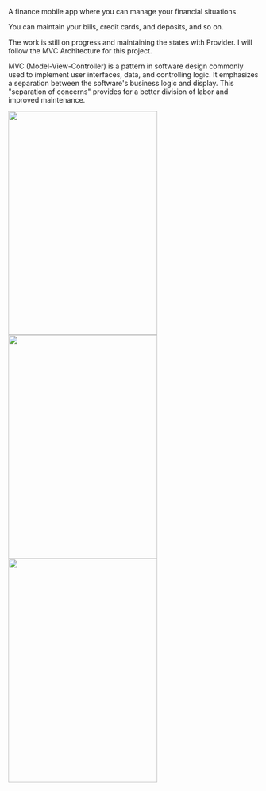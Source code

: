 A finance mobile app where you can manage your financial situations.

You can maintain your bills, credit cards, and deposits, and so on.

The work is still on progress and maintaining the states with Provider. I will follow the MVC Architecture for this project.

MVC (Model-View-Controller) is a pattern in software design commonly used to implement user interfaces, data, and controlling logic. It emphasizes a separation between the software's business logic and display. This "separation of concerns" provides for a better division of labor and improved maintenance.

<img src="https://user-images.githubusercontent.com/75217894/191933997-d0a7e1e3-4181-4a5f-ad77-8b973b282665.png" width="300" height="450" />  <img src="https://user-images.githubusercontent.com/75217894/191934011-3488cb4c-c0b4-430f-859c-5d5376b8625d.png" width="300" height="450" />  <img src="https://user-images.githubusercontent.com/75217894/191933593-6ac54d2a-e3f0-48da-a9dc-6aa3e37c8476.png" width="300" height="450" />

